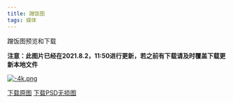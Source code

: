 ```yaml
---
title: 蹭饭图
tags: 媒体
---
```


蹭饭图预览和下载

<!--more-->

**注意：此图片已经在2021.8.2，11:50进行更新，若之前有下载请及时覆盖下载更新本地文件**

[![-4k.png](https://pic.techywu.top/images/2021/11/22/-4k.png)](https://pic.techywu.top/image/mBnW)


[下载原图](https://github.com/Techy-Wu/videos/releases/download/0.1/4k.png)
[下载PSD无损图](https://github.com/Techy-Wu/videos/releases/download/0.1/4k.psd)
